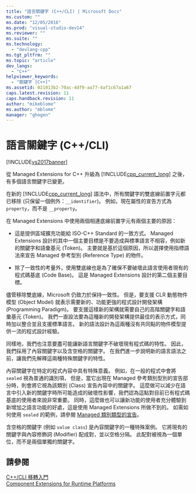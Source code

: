 ```yaml
---
title: "語言關鍵字 (C++/CLI) | Microsoft Docs"
ms.custom: ""
ms.date: "12/05/2016"
ms.prod: "visual-studio-dev14"
ms.reviewer: ""
ms.suite: ""
ms.technology: 
  - "devlang-cpp"
ms.tgt_pltfrm: ""
ms.topic: "article"
dev_langs: 
  - "C++"
helpviewer_keywords: 
  - "關鍵字 [C++]"
ms.assetid: 021013b2-70ac-4df9-aa77-4af1c67a1a67
caps.latest.revision: 11
caps.handback.revision: 11
author: "mikeblome"
ms.author: "mblome"
manager: "ghogen"
---
```

# 語言關鍵字 (C++/CLI)
[!INCLUDE[vs2017banner](../assembler/inline/includes/vs2017banner.md)]

從 Managed Extensions for C\+\+ 升級為 [!INCLUDE[cpp_current_long](../Token/cpp_current_long_md.md)] 之後，有多個語言關鍵字已變更。  
  
 在新的 [!INCLUDE[cpp_current_long](../Token/cpp_current_long_md.md)] 語法中，所有關鍵字的雙底線前置字元都已移除 \(只保留一個例外：`__identifier`\)。  例如，現在屬性的宣告方式為 `property`，而不是 `__property`。  
  
 在 Managed Extensions 中使用兩個相連底線前置字元有兩個主要的原因：  
  
-   這是提供區域擴充功能給 ISO\-C\+\+ Standard 的一致方式。  Managed Extensions 設計的其中一個主要目標是不要造成與標準語言不相容，例如新的關鍵字和語彙基元 \(Token\)。  主要就是基於這個原因，所以選擇使用指標語法來宣告 Managed 參考型別 \(Reference Type\) 的物件。  
  
-   除了一致性的考量外，使用雙底線也是為了確保不要破壞此語言使用者現有的程式碼基底 \(Code Base\)。  這是 Managed Extensions 設計的第二個主要目標。  
  
 儘管移除雙底線，Microsoft 仍致力於保持一致性。  但是，要支援 CLR 動態物件模型 \(Object Model\) 就表示需要新的、功能更強的程式設計開發架構 \(Programming Paradigm\)。  要支援這樣新的架構就需要自己的高階關鍵字和語彙基元 \(Token\)。  我們一直設法要為這種新的開發架構提供最佳的表示方式，同時加以整合並且支援標準語言。  新的語法設計為這兩種沒有共同點的物件模型提供一流的程式設計經驗。  
  
 同樣地，我們也注意要盡可能讓新語言關鍵字不破壞現有程式碼的特性。  因此，我們採用了內容關鍵字以及含空格的關鍵字。  在我們進一步說明新的語言語法之前，讓我們先解釋這兩種特殊關鍵字的特性。  
  
 內容關鍵字在特定的程式內容中具有特殊意義。  例如，在一般的程式中會將 `sealed` 視為普通的識別項，  但是，當它出現在 Managed 參考類別型別的宣告部分時，則會將它視為該類別 \(Class\) 宣告內容中的關鍵字。  這麼做可以減少在語言中引入新的關鍵字時所可能造成的破壞性影響，我們認為這點對目前已有程式碼基底的使用者來說非常重要。  同時，這麼做也可以讓新功能的使用者充分體驗到新增加之語言功能的好處，這是使用 Managed Extensions 所做不到的。  如需如何使用 `sealed` 的範例，請參閱 [Managed 類別類型的宣告](../dotnet/declaration-of-a-managed-class-type.md)。  
  
 含空格的關鍵字 \(例如 `value class`\) 是內容關鍵字的一種特殊案例。  它將現有的關鍵字與內容修飾詞 \(Modifier\) 配成對，並以空格分隔。  此配對被視為一個單位，而不是兩個單獨的關鍵字。  
  
## 請參閱  
 [C\+\+\/CLI 移轉入門](../dotnet/cpp-cli-migration-primer.md)   
 [Component Extensions for Runtime Platforms](../windows/component-extensions-for-runtime-platforms.md)